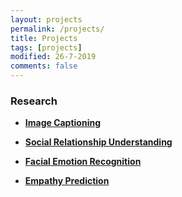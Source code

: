 ```yaml
---
layout: projects
permalink: /projects/
title: Projects
tags: [projects]
modified: 26-7-2019
comments: false
---
```


### Research

* [**Image Captioning**](http://)<br>


* [**Social Relationship Understanding**](http://)<br>


* [**Facial Emotion Recognition**](http://)<br>


* [**Empathy Prediction**](http://)<br>


